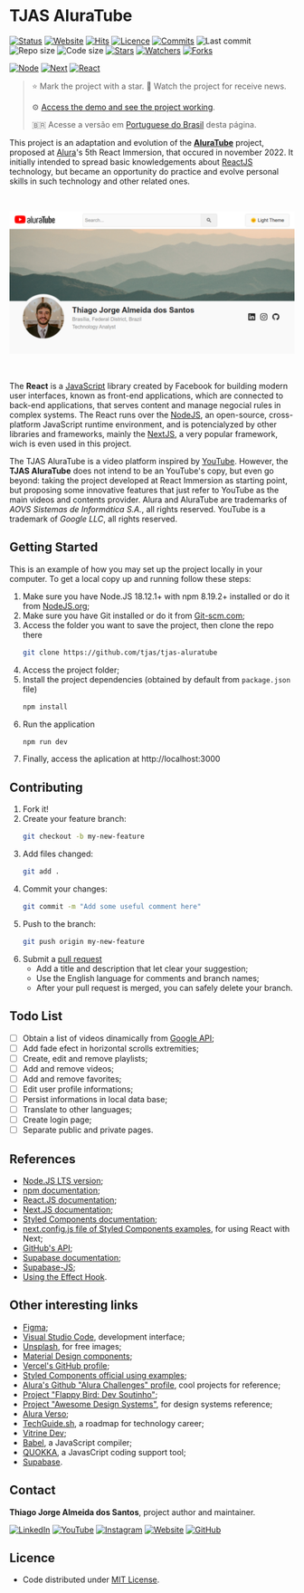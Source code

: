 # TJAS AluraTube

[![Status](https://img.shields.io/badge/status-active-brightgreen.svg?label=Status)](./README.md)
[![Website](https://img.shields.io/website?down_color=brightred&down_message=offline&up_color=brightgreen&up_message=online&url=https%3A%2F%2Ftjas-aluratube.vercel.app%2F&label=Website)](https://tjas-aluratube.vercel.app/)
[![Hits](https://hits.seeyoufarm.com/api/count/incr/badge.svg?url=https%3A%2F%2Fgithub.com%2Ftjas%2Ftjas-aluratube&count_bg=%2379C83D&title_bg=%23555555&title=Hits&edge_flat=false)](https://hits.seeyoufarm.com)
[![Licence](https://img.shields.io/github/license/tjas/tjas-aluratube?color=orange&label=Licence)](https://github.com/tjas/tjas-aluratube/blob/master/LICENCE)
[![Commits](https://img.shields.io/github/commit-activity/t/tjas/tjas-aluratube?label=Commits)](https://github.com/tjas/tjas-aluratube/graphs/commit-activity)
![Last commit](https://img.shields.io/github/last-commit/tjas/tjas-aluratube?color=blue&label=Last%20commit)
![Repo size](https://img.shields.io/github/repo-size/tjas/tjas-aluratube?color=888888&label=Repo%20size)
![Code size](https://img.shields.io/github/languages/code-size/tjas/tjas-aluratube?color=888888&label=Code%20size)
[![Stars](https://img.shields.io/github/stars/tjas/tjas-aluratube?color=blue&label=Stars)](https://github.com/tjas/tjas-aluratube/stargazers)
[![Watchers](https://img.shields.io/github/watchers/tjas/tjas-aluratube?color=blue&label=Watchers)](https://github.com/tjas/tjas-aluratube/watchers)
[![Forks](https://img.shields.io/github/forks/tjas/tjas-aluratube?color=blue&label=Forks)](https://github.com/tjas/tjas-aluratube/forks)

[![Node](https://img.shields.io/badge/Node-v18.12.1-green)](https://nodejs.org/en/)
[![Next](https://img.shields.io/badge/Next-v13.0.2-yellow)](https://nextjs.org/)
[![React](https://img.shields.io/badge/React-v18.2.0-orange)](https://reactjs.org/)

> ⭐ Mark the project with a star. 👀 Watch the project for receive news.
>
> ⚙️ [Access the demo and see the project working](https://tjas-aluratube.vercel.app/).
>
> 🇧🇷 Acesse a versão em [Portuguese do Brasil](./README_pt-br.md) desta página.
<!-- >
> 🌐 Access my personal website: [thiago-tjas.com](http://thiago-tjas.com/) -->

This project is an adaptation and evolution of the **[AluraTube](https://github.com/alura-challenges/aluratube)** project, proposed at [Alura](https://www.alura.com.br/)'s 5th React Immersion, that occured in november 2022. It initially intended to spread basic knowledgements about [ReactJS](https://reactjs.org/) technology, but became an opportunity do practice and evolve personal skills in such technology and other related ones.

<br />
<p align="center">
    <img alt="Preview" src="./screenshots/preview light.png" width="800" />
</p>
<br />

The **React** is a [JavaScript](https://www.javascript.com/) library created by Facebook for building modern user interfaces, known as front-end applications, which are connected to back-end applications, that serves content and manage negocial rules in complex systems. The React runs over the [NodeJS](https://nodejs.org/en/), an open-source, cross-platform JavaScript runtime environment, and is potencialyzed by other libraries and frameworks, mainly the [NextJS](https://nextjs.org/), a very popular framework, wich is even used in this project.

The TJAS AluraTube is a video platform inspired by [YouTube](https://www.youtube.com/). However, the **TJAS AluraTube** does not intend to be an YouTube's copy, but even go beyond: taking the project developed at React Immersion as starting point, but proposing some innovative features that just refer to YouTube as the main videos and contents provider. Alura and AluraTube are trademarks of _AOVS Sistemas de Informática S.A._, all rights reserved. YouTube is a trademark of _Google LLC_, all rights reserved.

## Getting Started

This is an example of how you may set up the project locally in your computer. To get a local copy up and running follow these steps:

1. Make sure you have Node.JS 18.12.1+ with npm 8.19.2+ installed or do it from [NodeJS.org](https://nodejs.org/en/download/);
2. Make sure you have Git installed or do it from [Git-scm.com](https://git-scm.com/);
3. Access the folder you want to save the project, then clone the repo there
    ```sh
    git clone https://github.com/tjas/tjas-aluratube
    ```
4. Access the project folder;
5. Install the project dependencies (obtained by default from `package.json` file)
    ```sh
    npm install
    ```
6. Run the application
    ```sh
    npm run dev
    ```
7. Finally, access the aplication at http://localhost:3000

## Contributing
<!-- > Adapted from the ["Flappy Bird: Dev Soutinho"](https://github.com/omariosouto/flappy-bird-devsoutinho/blob/master/CONTRIBUTING.md) project. -->

1. Fork it!
2. Create your feature branch:
    ```sh
    git checkout -b my-new-feature
    ```
3. Add files changed:
    ```sh
    git add .
    ```
4. Commit your changes:
    ```sh
    git commit -m "Add some useful comment here"
    ```
5. Push to the branch:
    ```sh
    git push origin my-new-feature
    ```
6. Submit a [pull request](https://docs.github.com/en/pull-requests/collaborating-with-pull-requests/proposing-changes-to-your-work-with-pull-requests/creating-a-pull-request)
    * Add a title and description that let clear your suggestion;
    * Use the English language for comments and branch names;
    * After your pull request is merged, you can safely delete your branch.

## Todo List

* [ ] Obtain a list of videos dinamically from [Google API](https://www.npmjs.com/package/googleapis);
* [ ] Add fade efect in horizontal scrolls extremities;
* [ ] Create, edit and remove playlists;
* [ ] Add and remove videos;
* [ ] Add and remove favorites;
* [ ] Edit user profile informations;
* [ ] Persist informations in local data base;
* [ ] Translate to other languages;
* [ ] Create login page;
* [ ] Separate public and private pages.

## References

* [Node.JS LTS version](https://nodejs.org/en/);
* [npm documentation](https://docs.npmjs.com/);
* [React.JS documentation](https://reactjs.org/docs/getting-started.html);
* [Next.JS documentation](https://nextjs.org/docs/getting-started);
* [Styled Components documentation](https://styled-components.com/docs);
* [next.config.js file of Styled Components examples](https://github.com/vercel/next.js/blob/canary/examples/with-styled-components/next.config.js), for using React with Next;
* [GitHub's API](https://api.github.com/users/tjas);
* [Supabase documentation](https://supabase.com/docs);
* [Supabase-JS](https://www.npmjs.com/package/@supabase/supabase-js);
* [Using the Effect Hook](https://en.reactjs.org/docs/hooks-effect.html).

## Other interesting links

* [Figma](https://www.figma.com/);
* [Visual Studio Code](https://code.visualstudio.com/), development interface;
* [Unsplash](https://unsplash.com/), for free images;
* [Material Design components](https://m3.material.io/components);
* [Vercel's GitHub profile](https://github.com/vercel);
* [Styled Components official using examples](https://github.com/vercel/next.js/tree/canary/examples/with-styled-components);
* [Alura's Github "Alura Challenges" profile](https://github.com/alura-challenges), cool projects for reference;
* [Project "Flappy Bird: Dev Soutinho"](https://github.com/omariosouto/flappy-bird-devsoutinho/blob/master/CONTRIBUTING.md);
* [Project "Awesome Design Systems"](https://github.com/alexpate/awesome-design-systems), for design systems reference;
* [Alura Verso](https://www.alura.com.br/aluraverso);
* [TechGuide.sh](https://techguide.sh/), a roadmap for technology career;
* [Vitrine Dev](https://cursos.alura.com.br/vitrinedev);
* [Babel](https://babeljs.io/), a JavaScript compiler;
* [QUOKKA](https://quokkajs.com/), a JavasCript coding support tool;
* [Supabase](https://supabase.com/).

## Contact

**Thiago Jorge Almeida dos Santos**, project author and maintainer.

[![LinkedIn](https://img.shields.io/badge/-LinkedIn-blue?style=flat-square&logoColor=white&link=https://www.linkedin.com/in/thiago-tjas)](https://www.linkedin.com/in/thiago-tjas) [![YouTube](https://img.shields.io/badge/-YouTube-FF0000?style=flat-square&logoColor=white&link=https://www.youtube.com/@thiago_tjas)](https://www.youtube.com/@thiago_tjas) [![Instagram](https://img.shields.io/badge/-Instagram-E4405F?style=flat-square&logoColor=white&link=https://www.instagram.com/thiago.tjas/)](https://www.instagram.com/thiago.tjas/) [![Website](https://img.shields.io/badge/-Website-888888?style=flat-square&logoColor=white&link=http://thiago-tjas.com/)](http://thiago-tjas.com/) [![GitHub](https://img.shields.io/badge/-GitHub-555555?style=flat-square&logoColor=white&link=https://github.com/tjas)](https://github.com/tjas)

## Licence

* Code distributed under [MIT License](https://github.com/tjas/tjas-aluratube/blob/master/LICENCE).

<!-- ## Acknowledgements

- **Mario Souto** ⁘ [LinkedIn](https://www.linkedin.com/in/omariosouto/) ⁘ [YouTube](https://www.youtube.com/c/DevSoutinho) ⁘ [Twitter](https://twitter.com/omariosouto) ⁘ [Instagram](https://www.instagram.com/devsoutinho/) ⁘ [GitHub](https://github.com/omariosouto) ⁘ [GitHub Stars](https://stars.github.com/profiles/omariosouto/)

    Instructor at Alura's React Immersion, for sharing his knowledge at React Immersion.

- **Nayanne Lopes** ⁘ [LinkedIn](https://www.linkedin.com/in/nayannebatista/) ⁘ [Instagram](https://www.instagram.com/nayanne.tech/) ⁘ [GitHub](https://github.com/nayannebatista/)

    Instructor at Alura, for contributing at React Immersion comparing React to Angular.

- **Paulo Silveira** ⁘ [LinkedIn](https://www.linkedin.com/in/paulosilveira/) ⁘ [Instagram](https://www.instagram.com/paulo_hipster/) ⁘ [GitHub](https://github.com/peas)

    Co-founder and CEO at Alura, for idealizing and creating the React Immersion. -->
